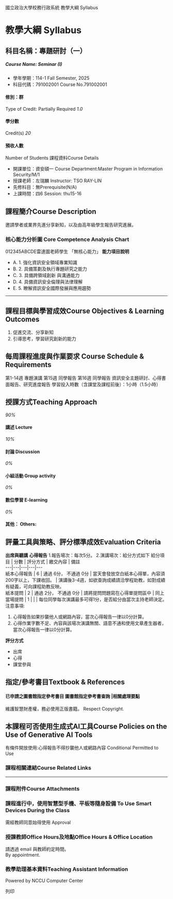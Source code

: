 國立政治大學校務行政系統 教學大綱 Syllabus
# 教學大綱 Syllabus
##  科目名稱：專題研討（一）
#####  Course Name: Seminar (I)
  * 學年學期：114-1 Fall Semester, 2025 
  * 科目代碼：791002001 Course No.791002001


#### 修別：群
Type of Credit: Partially Required 
_1.0_
#### 學分數
Credit(s)
_20_
#### 預收人數
Number of Students
課程資料Course Details
  * 開課單位：資安碩一 Course Department:Master Program in Information Security/M/1 
  * 授課老師：左瑞麟 Instructor: TSO RAY-LIN 
  * 先修科目：無Prerequisite(N/A)
  * 上課時間：四6 Session: thu15-16


##  課程簡介Course Description
邀請學者或業界先進分享新知，以及由高年級學生報告研究進展。
###  核心能力分析圖 Core Competence Analysis Chart
012345ABCDE雷達圖老師學生
「無核心能力」 
**能力項目說明**
  * A. 1. 強化資訊安全領域專業知識
  * B. 2. 具備策劃及執行專題研究之能力
  * C. 3. 具備跨領域創新 與溝通能力
  * D. 4. 具備資訊安全倫理與法律理解
  * E. 5. 瞭解資訊安全國際發展與應用趨勢


* * *
##  課程目標與學習成效Course Objectives & Learning Outcomes 
1. 促進交流、分享新知
2. 引導思考，學習研究創新的能力
##  每周課程進度與作業要求 Course Schedule & Requirements
第1-14週 專題演講
第15週 同學報告
第16週 同學報告
資訊安全主題研討、心得書面報告、研究進度報告
學習投入時數（含課堂及課程前後）：1小時（1.5小時）
##  授課方式Teaching Approach
_90%_
####  講述 Lecture
_10%_
####  討論 Discussion
_0%_
####  小組活動 Group activity
_0%_
####  數位學習 E-learning
_0%_
####  其他： Others:
##  評量工具與策略、評分標準成效Evaluation Criteria
**出席與聽講**
**心得報告**
1.報告場次：每次5分。
2.演講場次：給分方式如下
給分項目 |  分數 |  評分方式 |  繳交內容 |  備註  
---|---|---|---|---  
紙本心得報告 |  6 |  通過 6分， 不通過 0分 |  當天會發放空白紙本心得單，內容須200字以上，下課收回。 |  演講後3-4週，如欲查詢成績請洽學程助教，如對成績有疑義，可向課程助教反映。  
紙本提問 |  2 |  通過 2分， 不通過 0分 |  請將提問問題寫在心得單提問區中 |  同上  
當場提問 |  1 |  |  |  每位同學每次演講最多可得1分，是否給分由當次主持老師決定。  
注意事項:
  1. 心得報告如果抄襲他人或網路內容，當次心得報告一律以0分計算。
  2. 心得作業字數不足、內容與該場次演講無關、語意不通和使用文章產生器者，當次心得報告一律以0分計算。


**評分方式**
  * 出席
  * 心得
  * 課堂參與


##  指定/參考書目Textbook & References
####  已申請之圖書館指定參考書目  圖書館指定參考書查詢 |相關處理要點
維護智慧財產權，務必使用正版書籍。 Respect Copyright.
##  本課程可否使用生成式AI工具Course Policies on the Use of Generative AI Tools
有條件開放使用:心得報告不得抄襲他人或網路內容 Conditional Permitted to Use 
###  課程相關連結Course Related Links
* * *
###  課程附件Course Attachments
###  課程進行中，使用智慧型手機、平板等隨身設備 To Use Smart Devices During the Class
需經教師同意始得使用  Approval
###  授課教師Office Hours及地點Office Hours & Office Location
請透過 email 與教師約定時間。  
By appointment.
###  教學助理基本資料Teaching Assistant Information
Powered by NCCU Computer Center
  
列印
